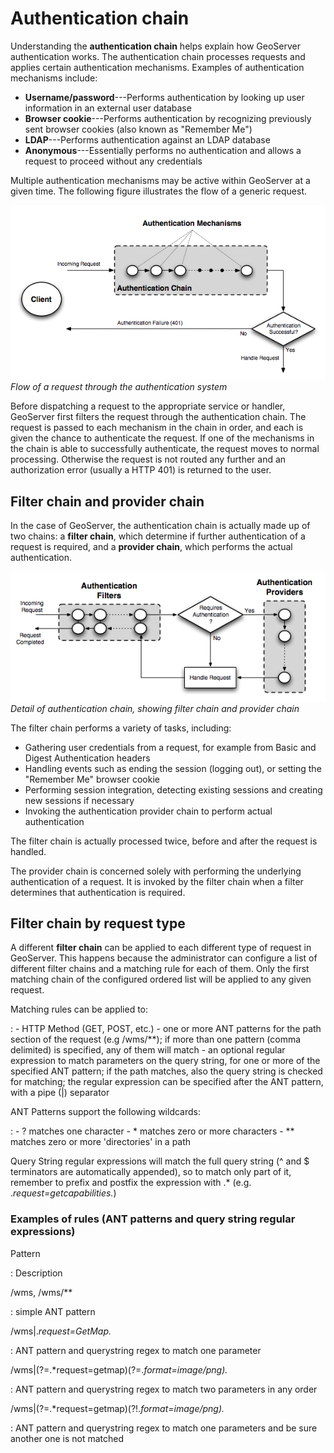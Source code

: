 # Authentication chain

Understanding the **authentication chain** helps explain how GeoServer authentication works. The authentication chain processes requests and applies certain authentication mechanisms. Examples of authentication mechanisms include:

-   **Username/password**---Performs authentication by looking up user information in an external user database
-   **Browser cookie**---Performs authentication by recognizing previously sent browser cookies (also known as "Remember Me")
-   **LDAP**---Performs authentication against an LDAP database
-   **Anonymous**---Essentially performs no authentication and allows a request to proceed without any credentials

Multiple authentication mechanisms may be active within GeoServer at a given time. The following figure illustrates the flow of a generic request.

![](images/auth_chain1.png)
*Flow of a request through the authentication system*

Before dispatching a request to the appropriate service or handler, GeoServer first filters the request through the authentication chain. The request is passed to each mechanism in the chain in order, and each is given the chance to authenticate the request. If one of the mechanisms in the chain is able to successfully authenticate, the request moves to normal processing. Otherwise the request is not routed any further and an authorization error (usually a HTTP 401) is returned to the user.

## Filter chain and provider chain

In the case of GeoServer, the authentication chain is actually made up of two chains: a **filter chain**, which determine if further authentication of a request is required, and a **provider chain**, which performs the actual authentication.

![](images/auth_chain2.png)
*Detail of authentication chain, showing filter chain and provider chain*

The filter chain performs a variety of tasks, including:

-   Gathering user credentials from a request, for example from Basic and Digest Authentication headers
-   Handling events such as ending the session (logging out), or setting the "Remember Me" browser cookie
-   Performing session integration, detecting existing sessions and creating new sessions if necessary
-   Invoking the authentication provider chain to perform actual authentication

The filter chain is actually processed twice, before and after the request is handled.

The provider chain is concerned solely with performing the underlying authentication of a request. It is invoked by the filter chain when a filter determines that authentication is required.

## Filter chain by request type

A different **filter chain** can be applied to each different type of request in GeoServer. This happens because the administrator can configure a list of different filter chains and a matching rule for each of them. Only the first matching chain of the configured ordered list will be applied to any given request.

Matching rules can be applied to:

:   -   HTTP Method (GET, POST, etc.)
    -   one or more ANT patterns for the path section of the request (e.g /wms/**); if more than one pattern (comma delimited) is specified, any of them will match
    -   an optional regular expression to match parameters on the query string, for one or more of the specified ANT pattern; if the path matches, also the query string is checked for matching; the regular expression can be specified after the ANT pattern, with a pipe (|) separator

ANT Patterns support the following wildcards:

:   -   ? matches one character
    -   * matches zero or more characters
    -   ** matches zero or more 'directories' in a path

Query String regular expressions will match the full query string (\^ and \$ terminators are automatically appended), so to match only part of it, remember to prefix and postfix the expression with .* (e.g. .*request=getcapabilities.*)

### Examples of rules (ANT patterns and query string regular expressions)

Pattern

:   Description

/wms, /wms/**

:   simple ANT pattern

/wms|.*request=GetMap.*

:   ANT pattern and querystring regex to match one parameter

/wms|(?=.*request=getmap)(?=.*format=image/png).*

:   ANT pattern and querystring regex to match two parameters in any order

/wms|(?=.*request=getmap)(?!.*format=image/png).*

:   ANT pattern and querystring regex to match one parameters and be sure another one is not matched
